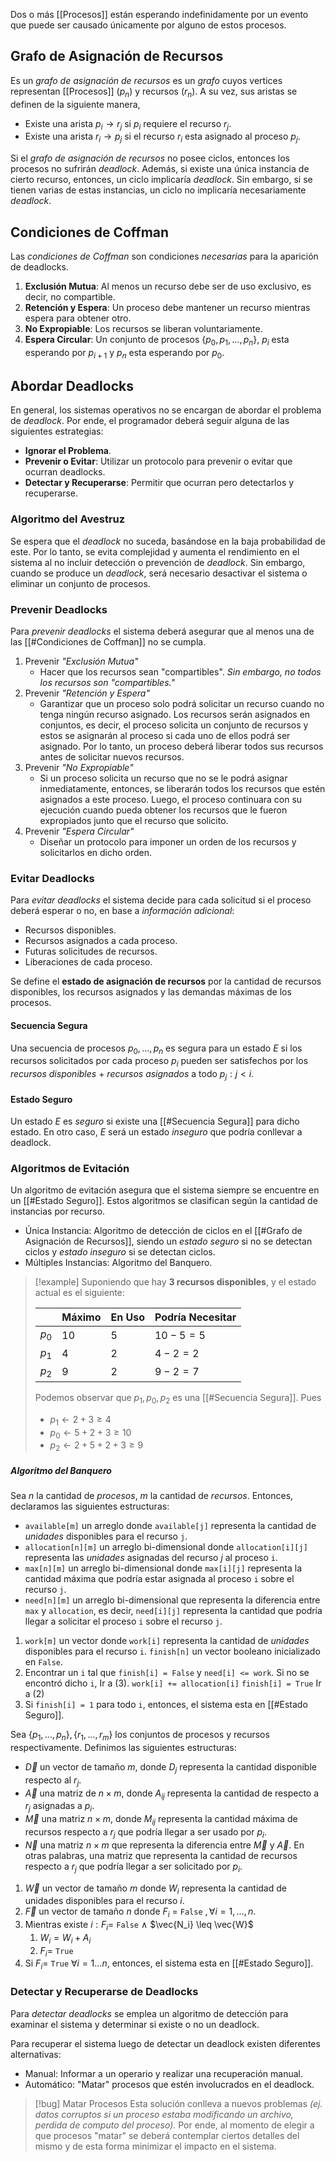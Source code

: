 Dos o más [[Procesos]] están esperando indefinidamente por un evento que puede ser causado únicamente por alguno de estos procesos.

## Grafo de Asignación de Recursos
Es un *grafo de asignación de recursos* es un *grafo* cuyos vertices representan [[Procesos]] ($p_n$)
y recursos ($r_n$). A su vez, sus aristas se definen de la siguiente manera,
- Existe una arista $p_i \rightarrow r_j$ si $p_i$ requiere el recurso $r_j$.
- Existe una arista $r_i \rightarrow p_j$ si el recurso $r_i$ esta asignado al proceso $p_j$.

Si el *grafo de asignación de recursos* no posee ciclos, entonces los procesos no sufrirán *deadlock*. Además, si existe una única instancia de cierto recurso, entonces, un ciclo implicaría *deadlock*. Sin embargo, si se tienen varias de estas instancias, un ciclo no implicaría necesariamente *deadlock*.

## Condiciones de Coffman
Las *condiciones de Coffman* son condiciones *necesarias* para la aparición de deadlocks.
1. **Exclusión Mutua**: Al menos un recurso debe ser de uso exclusivo, es decir, no compartible.
2. **Retención y Espera**: Un proceso debe mantener un recurso mientras espera para obtener otro.
3. **No Expropiable**: Los recursos se liberan voluntariamente.
4. **Espera Circular**: Un conjunto de procesos $\{p_0, p_1, ..., p_n\}$, $p_i$ esta esperando por $p_{i+1}$ y $p_n$ esta esperando por $p_0$.

## Abordar Deadlocks
En general, los sistemas operativos no se encargan de abordar el problema de *deadlock*. Por ende, el programador deberá seguir alguna de las siguientes estrategias:
- **Ignorar el Problema**.
- **Prevenir o Evitar**: Utilizar un protocolo para prevenir o evitar que ocurran deadlocks.
- **Detectar y Recuperarse**: Permitir que ocurran pero detectarlos y recuperarse.

### Algoritmo del Avestruz
Se espera que el *deadlock* no suceda, basándose en la baja probabilidad de este. Por lo tanto, se evita complejidad y aumenta el rendimiento en el sistema al no incluir detección o prevención de *deadlock*. Sin embargo, cuando se produce un *deadlock*, será necesario desactivar el sistema o eliminar un conjunto de procesos.

### Prevenir Deadlocks
Para *prevenir deadlocks* el sistema deberá asegurar que al menos una de las [[#Condiciones de Coffman]] no se cumpla.
1. Prevenir *"Exclusión Mutua"*
	- Hacer que los recursos sean "compartibles". *Sin embargo, no todos los recursos son "compartibles."*
2. Prevenir *"Retención y Espera"*
	- Garantizar que un proceso solo podrá solicitar un recurso cuando no tenga ningún recurso asignado. Los recursos serán asignados en conjuntos, es decir, el proceso solicita un conjunto de recursos y estos se asignarán al proceso si cada uno de ellos podrá ser asignado. Por lo tanto, un proceso deberá liberar todos sus recursos antes de solicitar nuevos recursos.
3. Prevenir *"No Expropiable"*
	- Si un proceso solicita un recurso que no se le podrá asignar inmediatamente, entonces, se liberarán todos los recursos que estén asignados a este proceso. Luego, el proceso continuara con su ejecución cuando pueda obtener los recursos que le fueron expropiados junto que el recurso que solicito.
4. Prevenir *"Espera Circular"*
	- Diseñar un protocolo para imponer un orden de los recursos y solicitarlos en dicho orden.

### Evitar Deadlocks
Para *evitar deadlocks* el sistema decide para cada solicitud si el proceso deberá esperar o no, en base a *información adicional*:
- Recursos disponibles.
- Recursos asignados a cada proceso.
- Futuras solicitudes de recursos.
- Liberaciones de cada proceso.

Se define el **estado de asignación de recursos** por la cantidad de recursos disponibles, los recursos asignados y las demandas máximas de los procesos.

#### Secuencia Segura
Una secuencia de procesos $p_0,...,p_n$ es segura para un estado $E$ si los recursos solicitados por cada proceso $p_i$ pueden ser satisfechos por los *recursos disponibles* + *recursos asignados* a todo $p_j : j<i$.

#### Estado Seguro
Un estado $E$ es *seguro* si existe una [[#Secuencia Segura]] para dicho estado. En otro caso, $E$ será un estado *inseguro* que podría conllevar a deadlock.

### Algoritmos de Evitación
Un algoritmo de evitación asegura que el sistema siempre se encuentre en un [[#Estado Seguro]]. Estos algoritmos se clasifican según la cantidad de instancias por recurso.
- Única Instancia: Algoritmo de detección de ciclos en el [[#Grafo de Asignación de Recursos]], siendo un *estado seguro* si no se detectan ciclos y *estado inseguro* si se detectan ciclos.
- Múltiples Instancias: Algoritmo del Banquero.

>[!example] 
>Suponiendo que hay **3 recursos disponibles**, y el estado actual es el siguiente:
>
>||Máximo|En Uso|Podría Necesitar|
>|---|---|---|---|
>|$p_0$|$10$|$5$|$10-5=5$|
>|$p_1$|$4$|$2$|$4-2=2$|
>|$p_2$|$9$|$2$|$9-2=7$|
>
>Podemos observar que $p_1, p_0, p_2$ es una [[#Secuencia Segura]]. Pues
>- $p_1 \leftarrow 2 + 3 \geq 4$
>- $p_0 \leftarrow 5 + 2 + 3 \geq 10$
>- $p_2 \leftarrow 2 + 5 + 2 + 3 \geq 9$

##### Algoritmo del Banquero
Sea $n$ la cantidad de *procesos*, $m$ la cantidad de *recursos*. Entonces, declaramos las siguientes estructuras:
- `available[m]` un arreglo donde `available[j]` representa la cantidad de *unidades* disponibles para el recurso `j`.
- `allocation[n][m]` un arreglo bi-dimensional donde `allocation[i][j]` representa las *unidades* asignadas del recurso $j$ al proceso `i`.
- `max[n][m]` un arreglo bi-dimensional donde `max[i][j]` representa la cantidad máxima que podría estar asignada al proceso `i` sobre el recurso `j`.
- `need[n][m]` un arreglo bi-dimensional que representa la diferencia entre `max` y `allocation`, es decir, `need[i][j]` representa la cantidad que podría llegar a solicitar el proceso `i` sobre el recurso `j`.

1.
	`work[m]` un vector donde `work[i]` representa la cantidad de *unidades* disponibles para el recurso `i`.
	`finish[n]` un vector booleano inicializado en `False`.
2.
	Encontrar un `i` tal que `finish[i] = False` y `need[i] <= work`.
	Si no se encontró dicho `i`, Ir a $(3)$.
	`work[i] += allocation[i]`
	`finish[i] = True`
	Ir a $(2)$
3.
	Si `finish[i] = 1` para todo `i`, entonces, el sistema esta en [[#Estado Seguro]].

Sea $\{ p_1, ..., p_n\}, \{ r_1, ..., r_m \}$ los conjuntos de procesos y recursos respectivamente. Definimos las siguientes estructuras:
- $\vec{D}$ un vector de tamaño $m$, donde $D_j$ representa la cantidad disponible respecto al $r_j$.
- $\vec{A}$ una matriz de $n \times m$, donde $A_{ij}$ representa la cantidad de respecto a $r_j$ asignadas a $p_i$.
- $\vec{M}$ una matriz $n \times m$, donde $M_{ij}$ representa la cantidad máxima de recursos respecto a $r_j$ que podría llegar a ser usado por $p_i$.
- $\vec{N}$ una matriz $n \times m$ que representa la diferencia entre $\vec{M}$ y $\vec{A}$. En otras palabras, una matriz que representa la cantidad de recursos respecto a $r_j$ que podría llegar a ser solicitado por $p_i$.

1. $\vec{W}$ un vector de tamaño $m$ donde $W_i$ representa la cantidad de unidades disponibles para el recurso $i$.
2. $\vec{F}$ un vector de tamaño $n$ donde $F_i$ = `False` $, \forall i = 1,...,n$.
3. Mientras existe $i : F_i =$ `False` $\land$ $\vec{N_i} \leq \vec{W}$
	1. $W_i = W_i + A_i$
	2. $F_i =$ `True`
4. Si $F_i =$ `True` $\forall i = 1...n$, entonces, el sistema esta en [[#Estado Seguro]].

### Detectar y Recuperarse de Deadlocks
Para *detectar deadlocks* se emplea un algoritmo de detección para examinar el sistema y determinar si existe o no un deadlock.

Para recuperar el sistema luego de detectar un deadlock existen diferentes alternativas:
- Manual: Informar a un operario y realizar una recuperación manual.
- Automático: "Matar" procesos que estén involucrados en el deadlock. 

>[!bug] Matar Procesos
>Esta solución conlleva a nuevos problemas *(ej. datos corruptos si un proceso estaba modificando un archivo, perdida de computo del proceso).* Por ende, al momento de elegir a que procesos "matar" se deberá contemplar ciertos detalles del mismo y de esta forma minimizar el impacto en el sistema.
